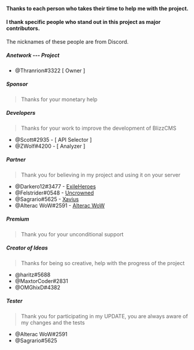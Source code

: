 #### Thanks to each person who takes their time to help me with the project.
#### I thank specific people who stand out in this project as major contributors.


The nicknames of these people are from Discord.

##### Anetwork --- Project
* @Thranrion#3322 [ Owner ]

##### Sponsor
> Thanks for your monetary help


##### Developers
> Thanks for your work to improve the development of BlizzCMS

* @Scott#2935 - [ API Selector ]
* @ZWolf#4200 - [ Analyzer ]


##### Partner
> Thank you for believing in my project and using it on your server

* @Darkero12#3477 - [ExileHeroes](http://exileheroes.com/)
* @Felstrider#0548 - [Uncrowned](http://uncrowned.servegame.com/)
* @Sagrario#5625 - [Xavius](http://xavius.ru/)
* @Alterac WoW#2591 - [Alterac WoW](https://www.alterac-wow.org/)


##### Premium
> Thank you for your unconditional support

##### Creator of Ideas
> Thanks for being so creative, help with the progress of the project

* @haritz#5688
* @MaxtorCoder#2831
* @OMGhixD#4382


##### Tester
> Thank you for participating in my UPDATE, you are always aware of my changes and the tests

* @Alterac WoW#2591
* @Sagrario#5625
